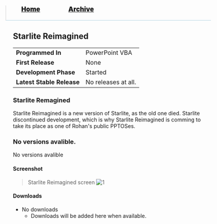 <blockquote style="background: #0000;border-bottom: 1px solid #B2D2E1;height: 30px;margin: 0 -20px 20px;padding: 0px 20px 9px 40px;">
  <p style=""><a href="https://pptos-org.github.io/pptos/" style="font-size: 17px;font-weight: 900;font-style: normal;text-shadow: rgba(255,255,255,0.9) 0 1px 0;">Home</a>&nbsp;&nbsp;&nbsp;&nbsp;&nbsp;&nbsp;&nbsp;&nbsp;&nbsp;&nbsp;&nbsp;&nbsp;&nbsp;&nbsp;&nbsp;&nbsp;&nbsp;&nbsp;
    <a href="https://pptos-org.github.io/pptos/archive/" style="font-size: 17px;font-weight: 900;font-style: normal;text-shadow: rgba(255,255,255,0.9) 0 1px 0;">Archive</a>
  </p>
</blockquote>

## Starlite Reimagined

|                           |                               |
| ------------------------- | ----------------------------- |
| **Programmed In**         | PowerPoint VBA                | 
| **First Release**         | None                          |
| **Development Phase**     | Started                       |
| **Latest Stable Release** | No releases at all.           |

### Starlite Remagined

Starlite Reimagined is a new version of Starlite, as the old one died. Starlite discontinued development, which is why Starlite Reimagined is comming
to take its place as one of Rohan's public PPTOSes.

### No versions avalible.

No versions avalible

#### Screenshot

> Starlite Reimagined screen
![1](https://cdn.discordapp.com/attachments/893856086828941312/905148498167607346/unknown.png)


#### Downloads

- No downloads
    - Downloads will be added here when available.


<body style="background-image: url(https://raw.githubusercontent.com/hexa-one/pptos-wiki/gh-pages/assets/background/background.png);background-repeat: no-repeat;background-attachment: fixed;background-size: cover;">
